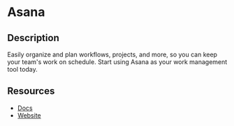 # Asana

## Description

Easily organize and plan workflows, projects, and more, so you can keep your team's work on schedule. Start using Asana as your work management tool today.

## Resources

- [Docs](https://developers.asana.com/reference)
- [Website](asana.com)
